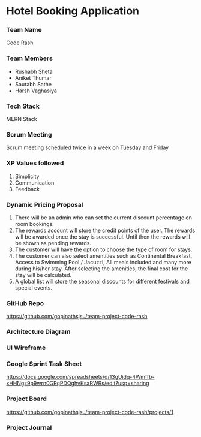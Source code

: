 # Hotel Booking Application

### Team Name 
Code Rash

### Team Members
- Rushabh Sheta
- Aniket Thumar
- Saurabh Sathe
- Harsh Vaghasiya

### Tech Stack
MERN Stack

### Scrum Meeting
Scrum meeting scheduled twice in a week on Tuesday and Friday

### XP Values followed
1. Simplicity
2. Communication
3. Feedback

### Dynamic Pricing Proposal
1) There will be an admin who can set the current discount percentage on room bookings.
2) The rewards account will store the credit points of the user. The rewards will be awarded once the stay is successful. Until then the rewards will be shown as pending rewards.
3) The customer will have the option to choose the type of room for stays.
4) The customer can also select amentities such as Continental Breakfast, Access to Swimming Pool / Jacuzzi, All meals included and many more during his/her stay.      After selecting the amenities, the final cost for the stay will be calculated.
5) A global list will store the seasonal discounts for different festivals and special events.


### GitHub Repo 
https://github.com/gopinathsjsu/team-project-code-rash

### Architecture Diagram


### UI Wireframe


### Google Sprint Task Sheet
https://docs.google.com/spreadsheets/d/13gUidq-4Wmffb-xHHNgz9p9wrn0GRqPDQghvKsaRWRs/edit?usp=sharing

### Project Board
https://github.com/gopinathsjsu/team-project-code-rash/projects/1

### Project Journal



